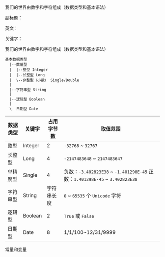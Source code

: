 我们的世界由数字和字符组成（数据类型和基本语法）

副标题：

英文：

关键字：





我们的世界由数字和字符组成（数据类型和基本语法）



```
基本数据类型
  |--数值型
  |  |--整型 Integer
  |  |--长整型 Long
  |  \--非整型（小数） Single/Double
  |
  |--字符串型 String
  |
  |--逻辑型 Boolean
  |
  \--日期型 Date
```



| 数据类型 | 关键字  | 占用字节数 | 取值范围                                                     |
| -------- | ------- | ---------- | ------------------------------------------------------------ |
| 整型     | Integer | 2          | `-32768` ~ `32767`                                           |
| 长整型   | Long    | 4          | `-2147483648` ~ `2147483647`                                 |
| 单精度型 | Single  | 4          | 负数：`-3.402823E38` ~ `-1.401298E-45` 正数：`1.401298E-45` ~ `3.402823E38` |
| 字符串型 | String  | 字符串长度 | `0` ~ `65535` 个 `Unicode` 字符                              |
| 逻辑型   | Boolean | 2          | `True` 或 `False`                                            |
| 日期型   | Date    | 8          | 1/1/100~12/31/9999                                           |



常量和变量


